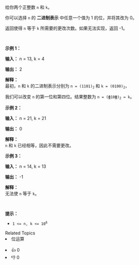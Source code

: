 <p>给你两个正整数 <code>n</code> 和 <code>k</code>。</p>

<p>你可以选择 <code>n</code> 的 <strong>二进制表示</strong> 中任意一个值为 1 的位，并将其改为 0。</p>

<p>返回使得 <code>n</code> 等于 <code>k</code> 所需要的更改次数。如果无法实现，返回 -1。</p>

<p>&nbsp;</p>

<p><strong class="example">示例 1：</strong></p>

<div class="example-block"> 
 <p><strong>输入：</strong> <span class="example-io">n = 13, k = 4</span></p> 
</div>

<p><strong>输出：</strong> <span class="example-io">2</span></p>

<p><strong>解释：</strong><br /> 最初，<code>n</code> 和 <code>k</code> 的二进制表示分别为 <code>n = (1101)<sub>2</sub></code> 和 <code>k = (0100)<sub>2</sub></code>，</p>

<p>我们可以改变 <code>n</code> 的第一位和第四位。结果整数为 <code>n = (<u><strong>0</strong></u>10<u><strong>0</strong></u>)<sub>2</sub> = k</code>。</p>

<p><strong class="example">示例 2：</strong></p>

<div class="example-block"> 
 <p><strong>输入：</strong> <span class="example-io">n = 21, k = 21</span></p> 
</div>

<p><strong>输出：</strong> <span class="example-io">0</span></p>

<p><strong>解释：</strong><br /> <code>n</code> 和 <code>k</code> 已经相等，因此不需要更改。</p>

<p><strong class="example">示例 3：</strong></p>

<div class="example-block"> 
 <p><strong>输入：</strong> <span class="example-io">n = 14, k = 13</span></p> 
</div>

<p><strong>输出：</strong> <span class="example-io">-1</span></p>

<p><strong>解释：</strong><br /> 无法使 <code>n</code> 等于 <code>k</code>。</p>

<p>&nbsp;</p>

<p><strong>提示：</strong></p>

<ul> 
 <li><code>1 &lt;= n, k &lt;= 10<sup>6</sup></code></li> 
</ul>

<div><div>Related Topics</div><div><li>位运算</li></div></div><br><div><li>👍 0</li><li>👎 0</li></div>